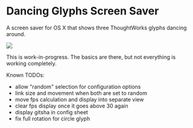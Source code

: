 # Dancing Glyphs Screen Saver

A screen saver for OS X that shows three ThoughtWorks glyphs dancing around.

![](https://cloud.githubusercontent.com/assets/954026/17986355/81cb49ce-6b1a-11e6-9ca7-14204b725a2c.gif)

This is work-in-progress. The basics are there, but not everything is working completely.

Known TODOs:
- allow "random" selection for configuration options
- link size and movement when both are set to random
- move fps calculation and display into separate view
- clear fps display once it goes above 30 again
- display gitsha in config sheet
- fix full rotation for circle glyph
